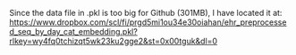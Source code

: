 Since the data file in .pkl is too big for Github (301MB), I have located it at: https://www.dropbox.com/scl/fi/prgd5mi1ou34e30oiahan/ehr_preprocessed_seq_by_day_cat_embedding.pkl?rlkey=wy4fq0tchizqt5wk23ku2gge2&st=0x00tguk&dl=0
